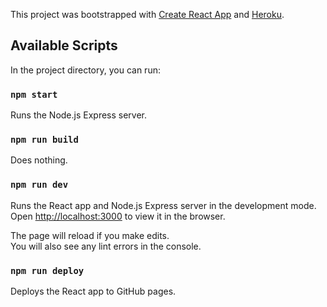 This project was bootstrapped with [Create React App](https://github.com/facebook/create-react-app) and [Heroku](https://devcenter.heroku.com/articles/getting-started-with-nodejs).

## Available Scripts

In the project directory, you can run:

### `npm start`

Runs the Node.js Express server.

### `npm run build`

Does nothing.

### `npm run dev`

Runs the React app and Node.js Express server in the development mode.<br />
Open [http://localhost:3000](http://localhost:3000) to view it in the browser.

The page will reload if you make edits.<br />
You will also see any lint errors in the console.

### `npm run deploy`

Deploys the React app to GitHub pages.